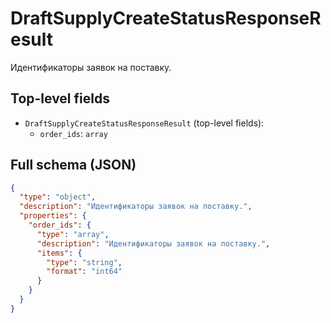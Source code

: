 # DraftSupplyCreateStatusResponseResult

Идентификаторы заявок на поставку.

## Top-level fields
- `DraftSupplyCreateStatusResponseResult` (top-level fields):
  - `order_ids`: `array`

## Full schema (JSON)
```json
{
  "type": "object",
  "description": "Идентификаторы заявок на поставку.",
  "properties": {
    "order_ids": {
      "type": "array",
      "description": "Идентификаторы заявок на поставку.",
      "items": {
        "type": "string",
        "format": "int64"
      }
    }
  }
}
```

